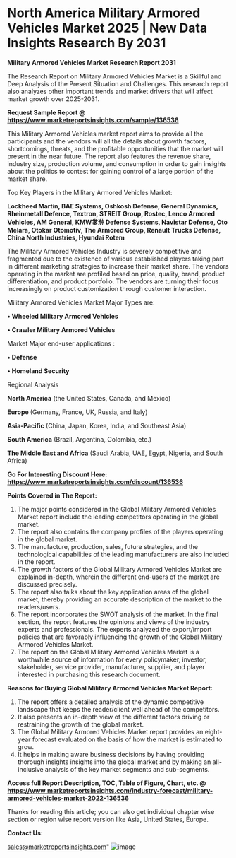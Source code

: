 # North America Military Armored Vehicles Market 2025 | New Data Insights Research By 2031

<strong>Military Armored Vehicles Market Research Report 2031</strong>

The Research Report on Military Armored Vehicles Market is a Skillful and Deep Analysis of the Present Situation and Challenges. This research report also analyzes other important trends and market drivers that will affect market growth over 2025-2031.

<strong>Request Sample Report @ <a href=https://www.marketreportsinsights.com/sample/136536>https://www.marketreportsinsights.com/sample/136536</a></strong>

This Military Armored Vehicles market report aims to provide all the participants and the vendors will all the details about growth factors, shortcomings, threats, and the profitable opportunities that the market will present in the near future. The report also features the revenue share, industry size, production volume, and consumption in order to gain insights about the politics to contest for gaining control of a large portion of the market share.

Top Key Players in the Military Armored Vehicles Market:

<strong>Lockheed Martin, BAE Systems, Oshkosh Defense, General Dynamics, Rheinmetall Defence, Textron, STREIT Group, Rostec, Lenco Armored Vehicles, AM General, KMW㗬浺 Defense Systems, Navistar Defense, Oto Melara, Otokar Otomotiv, The Armored Group, Renault Trucks Defense, China North Industries, Hyundai Rotem</strong>

The Military Armored Vehicles Industry is severely competitive and fragmented due to the existence of various established players taking part in different marketing strategies to increase their market share. The vendors operating in the market are profiled based on price, quality, brand, product differentiation, and product portfolio. The vendors are turning their focus increasingly on product customization through customer interaction.

Military Armored Vehicles Market Major Types are:

<strong>• Wheeled Military Armored Vehicles

• Crawler Military Armored Vehicles</strong>

Market Major end-user applications :

<strong>• Defense

• Homeland Security</strong>

Regional Analysis

</u><strong><b>North America</b></strong> (the United States, Canada, and Mexico)

<strong><b>Europe </b></strong>(Germany, France, UK, Russia, and Italy)

<strong><b>Asia-Pacific</b></strong> (China, Japan, Korea, India, and Southeast Asia)

<strong><b>South America</b></strong> (Brazil, Argentina, Colombia, etc.)

<strong><b>The Middle East and Africa</b></strong> (Saudi Arabia, UAE, Egypt, Nigeria, and South Africa)

<strong>Go For Interesting Discount Here: <a href=https://www.marketreportsinsights.com/discount/136536>https://www.marketreportsinsights.com/discount/136536</a></strong>

<strong>Points Covered in The Report:</strong>
<ol>
  <li>The major points considered in the Global Military Armored Vehicles Market report include the leading competitors operating in the global market.</li>
  <li>The report also contains the company profiles of the players operating in the global market.</li>
  <li>The manufacture, production, sales, future strategies, and the technological capabilities of the leading manufacturers are also included in the report.</li>
  <li>The growth factors of the Global Military Armored Vehicles Market are explained in-depth, wherein the different end-users of the market are discussed precisely.</li>
  <li>The report also talks about the key application areas of the global market, thereby providing an accurate description of the market to the readers/users.</li>
  <li>The report incorporates the SWOT analysis of the market. In the final section, the report features the opinions and views of the industry experts and professionals. The experts analyzed the export/import policies that are favorably influencing the growth of the Global Military Armored Vehicles Market.</li>
  <li>The report on the Global Military Armored Vehicles Market is a worthwhile source of information for every policymaker, investor, stakeholder, service provider, manufacturer, supplier, and player interested in purchasing this research document.</li>
</ol>
<strong>Reasons for Buying Global Military Armored Vehicles Market Report:</strong>

<ol>
  <li>The report offers a detailed analysis of the dynamic competitive landscape that keeps the reader/client well ahead of the competitors.</li>
  <li>It also presents an in-depth view of the different factors driving or restraining the growth of the global market.</li>
  <li>The Global Military Armored Vehicles Market report provides an eight-year forecast evaluated on the basis of how the market is estimated to grow.</li>
  <li>It helps in making aware business decisions by having providing thorough insights insights into the global market and by making an all-inclusive analysis of the key market segments and sub-segments.</li>
</ol>
<strong>Access full Report Description, TOC, Table of Figure, Chart, etc. @ <a href=https://www.marketreportsinsights.com/industry-forecast/military-armored-vehicles-market-2022-136536>https://www.marketreportsinsights.com/industry-forecast/military-armored-vehicles-market-2022-136536</a></strong>


Thanks for reading this article; you can also get individual chapter wise section or region wise report version like Asia, United States, Europe.

<strong>Contact Us:</strong>

sales@marketreportsinsights.com"
![image](https://github.com/user-attachments/assets/49d39f3b-d270-4049-8d0f-8105072852ab)
